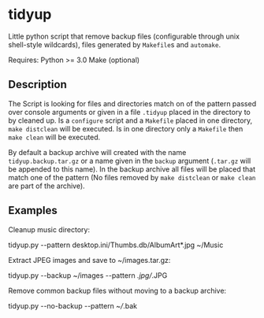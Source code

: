 tidyup
======

Little python script that remove backup files (configurable through unix shell-style wildcards),
files generated by `Makefile`s and `automake`.

Requires:
  Python >= 3.0
  Make (optional)

Description
-----------

The Script is looking for files and directories match on of the pattern passed over
console arguments or given in a file `.tidyup` placed in the directory to by
cleaned up. Is a `configure` script and a `Makefile` placed in one directory,
`make distclean` will be executed. Is in one directory only a `Makefile` then
`make clean` will be executed.

By default a backup archive will created with the name `tidyup.backup.tar.gz` or a name
given in the `backup` argument (`.tar.gz` will be appended to this name).
In the backup archive all files will be placed that match one of the pattern
(No files removed by `make distclean` or `make clean` are part of the archive).

Examples
--------

Cleanup music directory:

  tidyup.py --pattern desktop.ini/Thumbs.db/AlbumArt*.jpg ~/Music
  
Extract JPEG images and save to ~/images.tar.gz:

  tidyup.py --backup ~/images --pattern *.jpg/*.JPG
  
Remove common backup files without moving to a backup archive:

  tidyup.py --no-backup --pattern *~/*.bak
  
